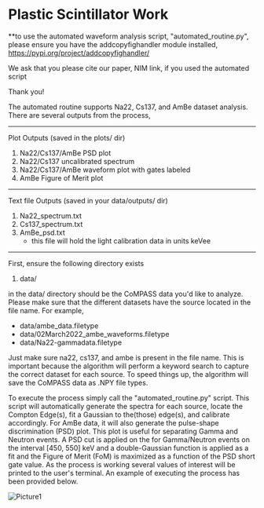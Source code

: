 # Plastic Scintillator Work

**to use the automated waveform analysis script, "automated_routine.py", please
ensure you have the addcopyfighandler module installed,
https://pypi.org/project/addcopyfighandler/

We ask that you please cite our paper, NIM link, if you used the automated script

Thank you!

The automated routine supports Na22, Cs137, and AmBe dataset analysis. There are
several outputs from the process,

----------------------------------------------------

Plot Outputs (saved in the plots/ dir)

1. Na22/Cs137/AmBe PSD plot
2. Na22/Cs137 uncalibrated spectrum
3. Na22/Cs137/AmBe waveform plot with gates labeled
4. AmBe Figure of Merit plot
----------------------------------------------------

Text file Outputs (saved in your data/outputs/ dir)

1. Na22_spectrum.txt
2. Cs137_spectrum.txt
3. AmBe_psd.txt      
   - this file will hold the light calibration data in units keVee
----------------------------------------------------

First, ensure the following directory exists

1. data/

in the data/ directory should be the CoMPASS data you'd like to analyze. Please
make sure that the different datasets have the source located in the file name.
For example,

- data/ambe_data.filetype
- data/02March2022_ambe_waveforms.filetype
- data/Na22-gammadata.filetype

Just make sure na22, cs137, and ambe is present in the file name. This is important because the algorithm will perform a keyword search to capture
the correct dataset for each source. To speed things up, the algorithm will save
the CoMPASS data as .NPY file types.

To execute the process simply call the "automated_routine.py" script.
This script will automatically generate the spectra for each source,
locate the Compton Edge(s), fit a Gaussian to the(those) edge(s), and calibrate
accordingly. For AmBe data, it will also generate the pulse-shape discrimination
(PSD) plot. This plot is useful for separating Gamma and Neutron events.
A PSD cut is applied on the for Gamma/Neutron events on the interval
[450, 550] keV and a double-Gaussian function is applied as a fit and the
Figure of Merit (FoM) is maximized as a function of the PSD short gate value.
As the process is working several values of interest will be printed to the
user's terminal. An example of executing the process has been provided below.



![Picture1](https://user-images.githubusercontent.com/47109396/156668808-2b226689-7e1b-44e4-bb83-3a72a5cec66c.png)

